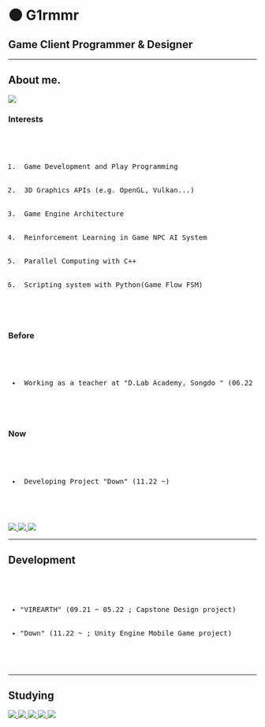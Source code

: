 # :new_moon: G1rmmr

## Game Client Programmer & Designer

---

## About me.

<a href="https://opgc.me/#/users/G1rmmr" target="_blank"><img src="https://api.opgc.me/githubs/users/G1rmmr/tag/?theme=basic" /></a>

### Interests
<pre>
  <ol>
    <li> Game Development and Play Programming </li>
    <li> 3D Graphics APIs (e.g. OpenGL, Vulkan...) </li>
    <li> Game Engine Architecture </li>
    <li> Reinforcement Learning in Game NPC AI System </li>
    <li> Parallel Computing with C++</li>
    <li> Scripting system with Python(Game Flow FSM) </li>
  </ol>
</pre>

### Before
<pre>
  <ul>
    <li> Working as a teacher at "D.Lab Academy, Songdo " (06.22 ~ 03.23) </li>
  </ul>
</pre>

### Now
<pre>
  <ul>
    <li> Developing Project "Down" (11.22 ~) </li>
  </ul>
</pre>

<a href=https://github.com/G1rmmr/G1rmmr>
  <img src="https://img.shields.io/badge/Git Hub-000000?style=flat-square&logo=github&logoColor=white"/>
</a>

<a href=https://www.instagram.com/g1_r.mm.r/>
  <img src="https://img.shields.io/badge/Instagram-E4405F?style=flat-square&logo=instagram&logoColor=white"/>
</a>

<a href=https://www.youtube.com/channel/UCecwbtBo5lBOogKllxtCoBg/>
  <img src="https://img.shields.io/badge/YouTube-ff0000?style=flat-square&logo=youtube&logoColor=white"/>
</a>

---

## Development
<pre>
	<ul> 
		<li>"VIREARTH" (09.21 ~ 05.22 ; Capstone Design project)</li>
    <li>"Down" (11.22 ~ ; Unity Engine Mobile Game project)</li>
  </ul>
</pre>
 
---

## Studying

<a href=https://google.github.io/styleguide/cppguide.html#C++_Version>
  <img src="https://img.shields.io/badge/C++-00599C?style=flat-square&logo=cplusplus&logoColor=white"/>
</a>

<a href=https://google.github.io/styleguide/csharp-style.html>
  <img src="https://img.shields.io/badge/C Sharp-239120?style=flat-square&logo=csharp&logoColor=white"/>
</a>
  
<a href="https://www.acmicpc.net/user/black_hand">
  <img src="https://img.shields.io/badge/Data structure & Algorithm-00BCB4?style=flat-square&logo=thealgorithms&logoColor=white"/>
</a>

<a href="">
  <img src="https://img.shields.io/badge/Unity Engine-000000?style=flat-square&logo=unity&logoColor=white"/>
</a>

<a href="">
  <img src="https://img.shields.io/badge/Unreal 5-000000?style=flat-square&logo=unrealengine&logoColor=white"/> 
</a>
